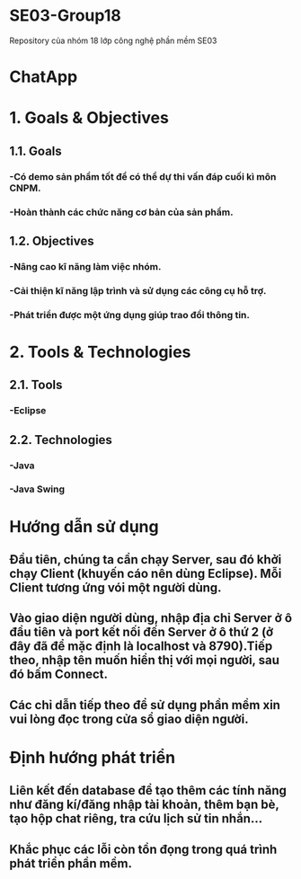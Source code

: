 # SE03-Group18
Repository của nhóm 18 lớp công nghệ phần mềm SE03
# ChatApp
# 1. Goals & Objectives
## 1.1. Goals
### -Có demo sản phẩm tốt để có thể dự thi vấn đáp cuối kì môn CNPM.
### -Hoàn thành các chức năng cơ bản của sản phẩm.
## 1.2. Objectives
### -Nâng cao kĩ năng làm việc nhóm.
### -Cải thiện kĩ năng lập trình và sử dụng các công cụ hỗ trợ.
### -Phát triển được một ứng dụng giúp trao đổi thông tin.
# 2. Tools & Technologies
## 2.1. Tools
### -Eclipse
## 2.2. Technologies
### -Java
### -Java Swing
# Hướng dẫn sử dụng
## Đầu tiên, chúng ta cần chạy Server, sau đó khởi chạy Client (khuyến cáo nên dùng Eclipse). Mỗi Client tương ứng vói một người dùng.
## Vào giao diện người dùng, nhập địa chỉ Server ở ô đầu tiên và port kết nối đến Server ở ô thứ 2 (ở đây đã để mặc định là localhost và 8790).Tiếp theo, nhập tên muốn hiển thị với mọi người, sau đó bấm Connect.
## Các chỉ dẫn tiếp theo để sử dụng phần mềm xin vui lòng đọc trong cửa sổ giao diện người.
# Định hướng phát triển
## Liên kết đến database để tạo thêm các tính năng như đăng kí/đăng nhập tài khoản, thêm bạn bè, tạo hộp chat riêng, tra cứu lịch sử tin nhắn...
## Khắc phục các lỗi còn tồn đọng trong quá trình phát triển phần mềm.
## 
